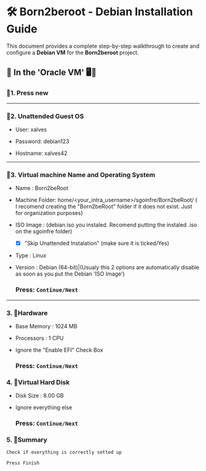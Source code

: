 # 🛠️ Born2beroot - Debian Installation Guide

This document provides a complete step-by-step walkthrough to create and configure a **Debian VM** for the **Born2beroot** project.


## 🔷 In the 'Oracle VM' 🖥️📀


### 🔸1. Press new
---
### 🔸2. Unattended Guest OS
-	User: xalves
	
-	Password: debian123
	
-	Hostname: xalves42
---
### 🔸3. Virtual machine Name and Operating System

- Name : Born2beRoot

- Machine Folder: home/<your_intra_username>/sgoinfre/Born2beRoot/ ( I recomend creating the "Born2beRoot" folder if it does not exist. Just for organization purposes)

- ISO Image : (debian.iso you instaled. Recomend putting the instaled .iso on the sgoinfre folder)

	- [x] "Skip Unattended Instalation" (make sure it is ticked/Yes)
	
- Type : Linux

- Version : Debian (64-bit)|(Usualy this 2 options are automatically disable as soon as you put the Debian 'ISO Image')
	    
   	### Press: `Continue/Next`
---
### 3. 🔸Hardware

- Base Memory : 1024 MB
  
- Processors : 1 CPU
  
- Ignore the "Enable EFI" Check Box
	
	### Press: `Continue/Next`
	
### 4. 🔸Virtual Hard Disk
 
- Disk Size : 8.00 GB
   
- Ignore everything else
	
	### Press: `Continue/Next`
	
### 5. 🔸Summary
 
 	Check if everything is correctly setted up
 	
 	Press Finish
